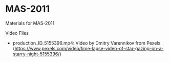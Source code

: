 # MAS-2011
Materials for MAS-2011


Video Files
- production_ID_5155396.mp4: Video by Dmitry Varennikov from Pexels (https://www.pexels.com/video/time-lapse-video-of-star-gazing-on-a-starry-night-5155396/)
